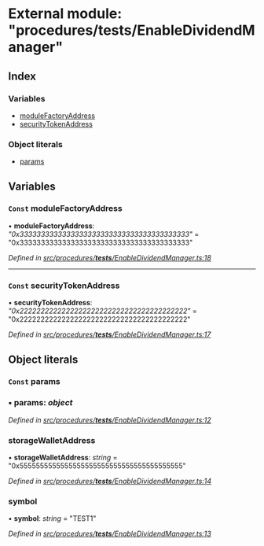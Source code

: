 # External module: "procedures/**tests**/EnableDividendManager"

## Index

### Variables

- [moduleFactoryAddress](_procedures___tests___enabledividendmanager_.md#const-modulefactoryaddress)
- [securityTokenAddress](_procedures___tests___enabledividendmanager_.md#const-securitytokenaddress)

### Object literals

- [params](_procedures___tests___enabledividendmanager_.md#const-params)

## Variables

### `Const` moduleFactoryAddress

• **moduleFactoryAddress**: _"0x3333333333333333333333333333333333333333"_ = "0x3333333333333333333333333333333333333333"

_Defined in [src/procedures/**tests**/EnableDividendManager.ts:18](https://github.com/PolymathNetwork/polymath-sdk/blob/d34930f/src/procedures/__tests__/EnableDividendManager.ts#L18)_

---

### `Const` securityTokenAddress

• **securityTokenAddress**: _"0x2222222222222222222222222222222222222222"_ = "0x2222222222222222222222222222222222222222"

_Defined in [src/procedures/**tests**/EnableDividendManager.ts:17](https://github.com/PolymathNetwork/polymath-sdk/blob/d34930f/src/procedures/__tests__/EnableDividendManager.ts#L17)_

## Object literals

### `Const` params

### ▪ **params**: _object_

_Defined in [src/procedures/**tests**/EnableDividendManager.ts:12](https://github.com/PolymathNetwork/polymath-sdk/blob/d34930f/src/procedures/__tests__/EnableDividendManager.ts#L12)_

### storageWalletAddress

• **storageWalletAddress**: _string_ = "0x5555555555555555555555555555555555555555"

_Defined in [src/procedures/**tests**/EnableDividendManager.ts:14](https://github.com/PolymathNetwork/polymath-sdk/blob/d34930f/src/procedures/__tests__/EnableDividendManager.ts#L14)_

### symbol

• **symbol**: _string_ = "TEST1"

_Defined in [src/procedures/**tests**/EnableDividendManager.ts:13](https://github.com/PolymathNetwork/polymath-sdk/blob/d34930f/src/procedures/__tests__/EnableDividendManager.ts#L13)_
